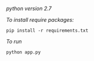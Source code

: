 *python version 2.7*

*To install require packages:*
```
pip install -r requirements.txt
```
*To run*
```
python app.py
```
